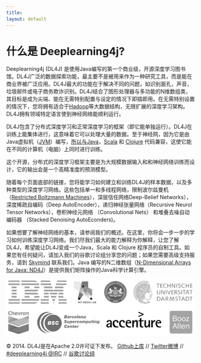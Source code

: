 ```yaml
---
title: 
layout: default
---
```


# 什么是 Deeplearning4j?

Deeplearning4j (DL4J) 是使用Java编写的第一个商业级，开源深度学习图书馆。DL4J广泛的数据探索功能，最主要不是被用来作为一种研究工具，而是能在商业界被广泛应用。DL4J最大的功能在于解决不同的问题，如识别面孔，声音，垃圾邮件或电子商务欺诈识别。DL4J结合了图形处理器与多功能的N维数组类，其目标是成为尖端、能在无需特别配置与设定的情况下即插即用。在无需特别设置的情况下，您将拥有适合于[Hadoop](https://zh.wikipedia.org/wiki/Apache_Hadoop)等大数据结构，无限扩展的深度学习架构。DL4J拥有领域特定语言使到神经网络能顺利运行。

DL4J包含了分布式深度学习和正常深度学习的框架（即它能单独运行）。DL4J在训练上能集体进行，这意味着它可以处理大量的数据。至于神经网，因为它是由Java虚拟机（[JVM](https://zh.wikipedia.org/wiki/Java%E8%99%9A%E6%8B%9F%E6%9C%BA)）编写，[所以与Java](https://zh.wikipedia.org/wiki/Java)，[Scala](https://zh.wikipedia.org/wiki/Scala) 和 [Clojure](https://zh.wikipedia.org/wiki/Clojure) 代码兼容，这使它能在不同的计算机（电脑）上同时进行训练。

这个开源，分布式的深度学习框架主要是为大规模数据输入和和神经网络训练而设计，它的输出会是一个高精准度的预测模型。

随着每个页面底部的链接，您将能学习如何建立和训练DL4J的样本数据，以及多种类型的深度学习网络。这些包括单一和多线程网络，限制波尔兹曼机（[Restricted Boltzmann Machines](https://zh.wikipedia.org/wiki/%E5%8F%97%E9%99%90%E7%8E%BB%E5%B0%94%E5%85%B9%E6%9B%BC%E6%9C%BA)），深层信任网络Deep-Belief Networks），深度稀疏自编码（Deep AutoEncoder），递归神经张量网络（Recursive Neurol Tensor Networks），卷积神经元网络 （Convolutional Nets） 和堆叠去噪自动编码器 （Stacked Denoising AutoEconders)。

如果想要了解神经网络的基本，请参阅我们的概述。在这里，你将会一步一步的学习如何训练深度学习网络。我们尽我们最大的能力解释为你解释，让您了解DL4J，希望能让DL4J变成一个Java，Scala 和 Clojure 程序员的自制工具。如果您有任何疑问，请加入我们的谷歌讨论组分享您的问题；如果您需要高级支持服务，请到 [Skymind](http://www.skymind.io/contact.html) 联系我们。Java 编写的N二维数组（[N-Dimensional Arrays for Java: ND4J](http://nd4j.org/)）是提供我们矩阵操作的Java科学计算引擎。

![Alt text](../img/logos_8.png)

© 2014. DL4J是在Apache 2.0许可证下发布。
[Github上库](https://github.com/SkymindIO/deeplearning4j) // <a href="https://twitter.com/dl4j1">Twitter微博</a> // <a href="https://webchat.freenode.net/">#deeplearning4j @IRC</a> // [谷歌讨论组](https://groups.google.com/forum/#!forum/deeplearning4j)
